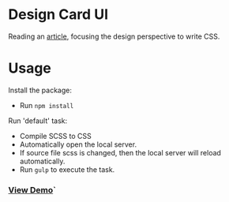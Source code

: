 # Design Card UI

Reading an [article](https://www.taniarascia.com/design-for-developers/), focusing the design perspective to write CSS.

# Usage

Install the package:
* Run `npm install`

Run 'default' task:
* Compile SCSS to CSS
* Automatically open the local server.
* If source file scss is changed, then the local server will reload automatically.
* Run `gulp` to execute the task.

### [View Demo](https://johnsonkit.github.io/design-card-ui/)`